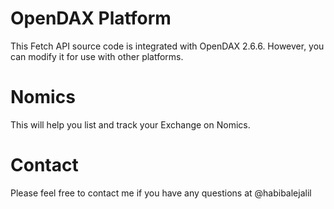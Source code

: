 # OpenDAX Platform

This Fetch API source code is integrated with OpenDAX 2.6.6. However, you can modify it for use with other platforms.

# Nomics

This will help you list and track your Exchange on Nomics.

# Contact

Please feel free to contact me if you have any questions at @habibalejalil
